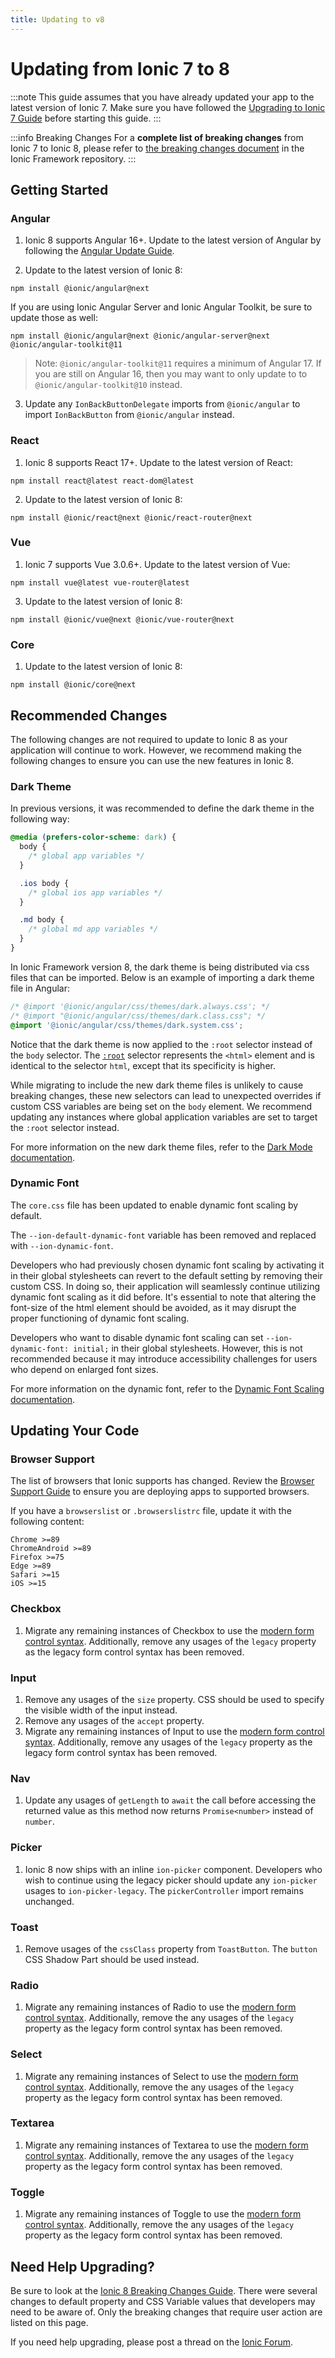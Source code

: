 ```yaml
---
title: Updating to v8
---
```


# Updating from Ionic 7 to 8

:::note
This guide assumes that you have already updated your app to the latest version of Ionic 7. Make sure you have followed the [Upgrading to Ionic 7 Guide](./7-0) before starting this guide.
:::

:::info Breaking Changes
For a **complete list of breaking changes** from Ionic 7 to Ionic 8, please refer to [the breaking changes document](https://github.com/ionic-team/ionic-framework/blob/feature-8.0/BREAKING.md#version-8x) in the Ionic Framework repository.
:::

## Getting Started

### Angular

1. Ionic 8 supports Angular 16+. Update to the latest version of Angular by following the [Angular Update Guide](https://update.angular.io/).

2. Update to the latest version of Ionic 8:

```shell
npm install @ionic/angular@next
```

If you are using Ionic Angular Server and Ionic Angular Toolkit, be sure to update those as well:

```shell
npm install @ionic/angular@next @ionic/angular-server@next @ionic/angular-toolkit@11
```

> Note: `@ionic/angular-toolkit@11` requires a minimum of Angular 17. If you are still on Angular 16, then you may want to only update to to `@ionic/angular-toolkit@10` instead.

3. Update any `IonBackButtonDelegate` imports from `@ionic/angular` to import `IonBackButton` from `@ionic/angular` instead.

### React

1. Ionic 8 supports React 17+. Update to the latest version of React:

```shell
npm install react@latest react-dom@latest
```

2. Update to the latest version of Ionic 8:

```shell
npm install @ionic/react@next @ionic/react-router@next
```

### Vue

1. Ionic 7 supports Vue 3.0.6+. Update to the latest version of Vue:

```shell
npm install vue@latest vue-router@latest
```

3. Update to the latest version of Ionic 8:

```shell
npm install @ionic/vue@next @ionic/vue-router@next
```

### Core

1. Update to the latest version of Ionic 8:

```shell
npm install @ionic/core@next
```

## Recommended Changes

The following changes are not required to update to Ionic 8 as your application will continue to work. However, we recommend making the following changes to ensure you can use the new features in Ionic 8.

### Dark Theme

In previous versions, it was recommended to define the dark theme in the following way:

```css
@media (prefers-color-scheme: dark) {
  body {
    /* global app variables */
  }

  .ios body {
    /* global ios app variables */
  }

  .md body {
    /* global md app variables */
  }
}
```

In Ionic Framework version 8, the dark theme is being distributed via css files that can be imported. Below is an example of importing a dark theme file in Angular:

```css
/* @import '@ionic/angular/css/themes/dark.always.css'; */
/* @import "@ionic/angular/css/themes/dark.class.css"; */
@import '@ionic/angular/css/themes/dark.system.css';
```

Notice that the dark theme is now applied to the `:root` selector instead of the `body` selector. The [`:root`](https://developer.mozilla.org/en-US/docs/Web/CSS/:root) selector represents the `<html>` element and is identical to the selector `html`, except that its specificity is higher.

While migrating to include the new dark theme files is unlikely to cause breaking changes, these new selectors can lead to unexpected overrides if custom CSS variables are being set on the `body` element. We recommend updating any instances where global application variables are set to target the `:root` selector instead.

For more information on the new dark theme files, refer to the [Dark Mode documentation](../theming/dark-mode).

### Dynamic Font

The `core.css` file has been updated to enable dynamic font scaling by default.

The `--ion-default-dynamic-font` variable has been removed and replaced with `--ion-dynamic-font`.

Developers who had previously chosen dynamic font scaling by activating it in their global stylesheets can revert to the default setting by removing their custom CSS. In doing so, their application will seamlessly continue utilizing dynamic font scaling as it did before. It's essential to note that altering the font-size of the html element should be avoided, as it may disrupt the proper functioning of dynamic font scaling.

Developers who want to disable dynamic font scaling can set `--ion-dynamic-font: initial;` in their global stylesheets. However, this is not recommended because it may introduce accessibility challenges for users who depend on enlarged font sizes.

For more information on the dynamic font, refer to the [Dynamic Font Scaling documentation](../layout/dynamic-font-scaling).

## Updating Your Code

### Browser Support

The list of browsers that Ionic supports has changed. Review the [Browser Support Guide](../reference/browser-support) to ensure you are deploying apps to supported browsers.

If you have a `browserslist` or `.browserslistrc` file, update it with the following content:

```
Chrome >=89
ChromeAndroid >=89
Firefox >=75
Edge >=89
Safari >=15
iOS >=15
```

### Checkbox

1. Migrate any remaining instances of Checkbox to use the [modern form control syntax](../api/checkbox#migrating-from-legacy-checkbox-syntax). Additionally, remove any usages of the `legacy` property as the legacy form control syntax has been removed.

### Input

1. Remove any usages of the `size` property. CSS should be used to specify the visible width of the input instead.
2. Remove any usages of the `accept` property.
3. Migrate any remaining instances of Input to use the [modern form control syntax](../api/input#migrating-from-legacy-input-syntax). Additionally, remove any usages of the `legacy` property as the legacy form control syntax has been removed.

### Nav

1. Update any usages of `getLength` to `await` the call before accessing the returned value as this method now returns `Promise<number>` instead of `number`.

### Picker

1. Ionic 8 now ships with an inline `ion-picker` component. Developers who wish to continue using the legacy picker should update any `ion-picker` usages to `ion-picker-legacy`. The `pickerController` import remains unchanged.

### Toast

1. Remove usages of the `cssClass` property from `ToastButton`. The `button` CSS Shadow Part should be used instead.

### Radio

1. Migrate any remaining instances of Radio to use the [modern form control syntax](../api/radio#migrating-from-legacy-radio-syntax). Additionally, remove the any usages of the `legacy` property as the legacy form control syntax has been removed.

### Select

1. Migrate any remaining instances of Select to use the [modern form control syntax](../api/select#migrating-from-legacy-select-syntax). Additionally, remove the any usages of the `legacy` property as the legacy form control syntax has been removed.

### Textarea

1. Migrate any remaining instances of Textarea to use the [modern form control syntax](../api/textarea#migrating-from-legacy-textarea-syntax). Additionally, remove the any usages of the `legacy` property as the legacy form control syntax has been removed.

### Toggle

1. Migrate any remaining instances of Toggle to use the [modern form control syntax](../api/toggle#migrating-from-legacy-toggle-syntax). Additionally, remove the any usages of the `legacy` property as the legacy form control syntax has been removed.

## Need Help Upgrading?

Be sure to look at the [Ionic 8 Breaking Changes Guide](https://github.com/ionic-team/ionic-framework/blob/main/BREAKING.md#version-8x). There were several changes to default property and CSS Variable values that developers may need to be aware of. Only the breaking changes that require user action are listed on this page.

If you need help upgrading, please post a thread on the [Ionic Forum](https://forum.ionicframework.com/).
